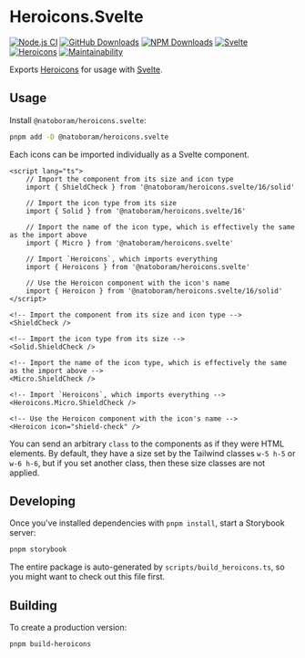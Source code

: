 # Heroicons.Svelte

[![Node.js CI](https://github.com/NatoBoram/heroicons.svelte/actions/workflows/node.js.yaml/badge.svg)](https://github.com/NatoBoram/heroicons.svelte/actions/workflows/node.js.yaml) [![GitHub Downloads](https://img.shields.io/github/downloads/NatoBoram/heroicons.svelte/total?logo=github&color=0969da)](https://github.com/NatoBoram/heroicons.svelte/releases) [![NPM Downloads](https://img.shields.io/npm/dt/%40natoboram/heroicons.svelte?logo=npm&color=CB3837)](https://www.npmjs.com/package/@natoboram/heroicons.svelte) [![Svelte](https://img.shields.io/npm/dependency-version/@natoboram/heroicons.svelte/dev/svelte?color=FF3E00&logo=svelte)](https://github.com/sveltejs/svelte) [![Heroicons](https://img.shields.io/npm/dependency-version/@natoboram/heroicons.svelte/dev/heroicons?color=8B5CF6)](https://github.com/tailwindlabs/heroicons) [![Maintainability](https://api.codeclimate.com/v1/badges/bf55494aef500e1de365/maintainability)](https://codeclimate.com/github/NatoBoram/heroicons.svelte/maintainability)

Exports [Heroicons](https://github.com/tailwindlabs/heroicons) for usage with [Svelte](https://github.com/sveltejs/svelte).

## Usage

Install `@natoboram/heroicons.svelte`:

```bash
pnpm add -D @natoboram/heroicons.svelte
```

Each icons can be imported individually as a Svelte component.

```svelte
<script lang="ts">
	// Import the component from its size and icon type
	import { ShieldCheck } from '@natoboram/heroicons.svelte/16/solid'

	// Import the icon type from its size
	import { Solid } from '@natoboram/heroicons.svelte/16'

	// Import the name of the icon type, which is effectively the same as the import above
	import { Micro } from '@natoboram/heroicons.svelte'

	// Import `Heroicons`, which imports everything
	import { Heroicons } from '@natoboram/heroicons.svelte'

	// Use the Heroicon component with the icon's name
	import { Heroicon } from '@natoboram/heroicons.svelte/16/solid'
</script>

<!-- Import the component from its size and icon type -->
<ShieldCheck />

<!-- Import the icon type from its size -->
<Solid.ShieldCheck />

<!-- Import the name of the icon type, which is effectively the same as the import above -->
<Micro.ShieldCheck />

<!-- Import `Heroicons`, which imports everything -->
<Heroicons.Micro.ShieldCheck />

<!-- Use the Heroicon component with the icon's name -->
<Heroicon icon="shield-check" />
```

You can send an arbitrary `class` to the components as if they were HTML elements. By default, they have a size set by the Tailwind classes `w-5 h-5` or `w-6 h-6`, but if you set another class, then these size classes are not applied.

## Developing

Once you've installed dependencies with `pnpm install`, start a Storybook server:

```bash
pnpm storybook
```

The entire package is auto-generated by `scripts/build_heroicons.ts`, so you might want to check out this file first.

## Building

To create a production version:

```bash
pnpm build-heroicons
```
